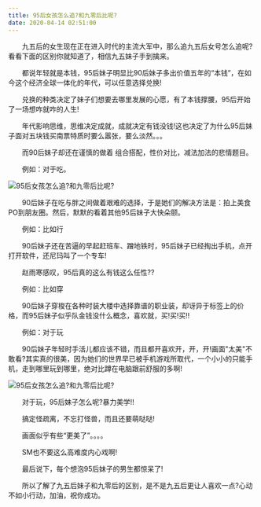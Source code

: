 ```yaml
---
title: 95后女孩怎么追?和九零后比呢?
date: 2020-04-14 02:51:00
---
```




　　九五后的女生现在正在进入时代的主流大军中，那么追九五后女号怎么追呢?看看下面的区别你就知道了，相信九五妹子手到擒来。

　　都说年轻就是本钱，95后妹子明显比90后妹子多出价值五年的“本钱”，在如今这个经济全球一体化的年代，可以任意选择兑换!

　　兑换的种类决定了妹子们想要去哪里发展的心愿，有了本钱撑腰，95后开始了一场想咋就咋的人生!

　　年代影响思维，思维决定成就，成就决定有钱没钱!这也决定了为什么95后妹子面对五块钱买南票特质时要么嚣张，要么淡然。。。

　　而90后妹子却还在谨慎的做着 组合搭配，性价对比，减法加法的悲情题目。

　　例如：对于吃。

![95后女孩怎么追?和九零后比呢?](/img/202bd0e44c44f1b87508d567170d17a3.jpg)

　　90后妹子在吃与胖之间做着艰难的选择，于是她们的解决方法是：拍上美食PO到朋友圈。然后，默默的看着其他95后妹子大快朵颐。

　　例如：比如行

　　90后妹子还在苦逼的早起赶班车、蹭地铁时，95后妹子已经掏出手机，点开打开软件，还尼玛叫了一个专车!

　　赵雨寒感叹，95后真的这么有钱这么任性??

　　例如：比如穿

　　90后妹子穿梭在各种时装大楼中选择靠谱的职业装，却讶异于标签上的价格，而95后妹子似乎队金钱没什么概念，喜欢就，买!买!买!!

　　例如：对于玩

　　90后妹子年轻时手活儿都应该不错，而且都开喜欢开，开，开!画面"太美"不敢看?其实真的很美，因为她们的世界早已被手机游戏所取代，一个小小的只能手机，走到哪里玩到哪里，绝对比蹲在电脑跟前舒服的多啊!

![95后女孩怎么追?和九零后比呢?](/img/12e33723e2cf5dd296b0daaf291d4a89.jpg)

　　对于玩，95后妹子怎么呢?暴力美学!!

　　搞定怪疏离，不忘打怪兽，而且还要萌哒哒!

　　画面似乎有些“更美了”。。。。

　　SM也不要这么高难度内心戏啊!

　　最后说下，每个想泡95后妹子的男生都惊呆了!

　　所以了解了九五后妹子和九零后的区别，是不是九五后更让人喜欢一点?心动不如小行动，加油，祝你成功。